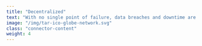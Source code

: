 ```yaml
---
title: "Decentralized"
text: "With no single point of failure, data breaches and downtime are finally a thing of the past."
image: "/img/tar-ico-globe-network.svg"
class: "connector-content"
weight: 4
---
```

